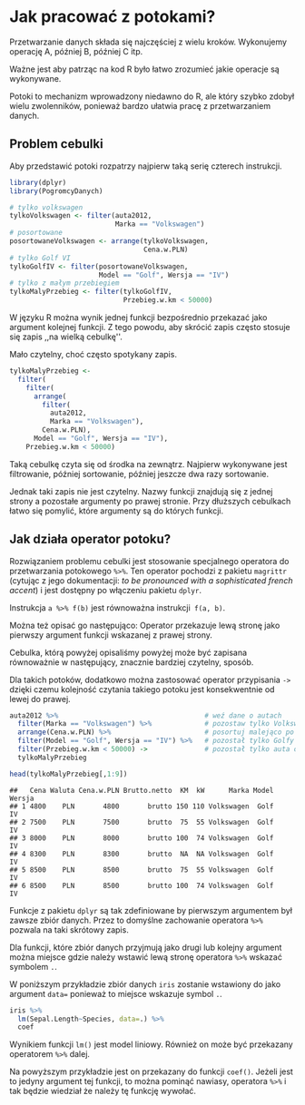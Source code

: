 # Jak pracować z potokami?

Przetwarzanie danych składa się najczęściej z wielu kroków. 
Wykonujemy operację A, później B, później C itp.

Ważne jest aby patrząc na kod R było łatwo zrozumieć
jakie operacje są wykonywane. 

Potoki to mechanizm wprowadzony niedawno do R,
ale który szybko zdobył wielu zwolenników,
ponieważ bardzo ułatwia pracę z przetwarzaniem danych.

## Problem cebulki

Aby przedstawić potoki rozpatrzy najpierw taką serię czterech instrukcji.


```r
library(dplyr)
library(PogromcyDanych)

# tylko volkswagen
tylkoVolkswagen <- filter(auta2012, 
                          Marka == "Volkswagen")
# posortowane
posortowaneVolkswagen <- arrange(tylkoVolkswagen, 
                                 Cena.w.PLN)
# tylko Golf VI
tylkoGolfIV <- filter(posortowaneVolkswagen, 
                      Model == "Golf", Wersja == "IV")
# tylko z małym przebiegiem
tylkoMalyPrzebieg <- filter(tylkoGolfIV, 
                            Przebieg.w.km < 50000)
```

W języku R można wynik jednej funkcji bezpośrednio przekazać jako argument kolejnej funkcji.
Z tego powodu, aby skrócić zapis często stosuje się zapis  ,,na wielką cebulkę''.

Mało czytelny, choć często spotykany zapis.


```r
tylkoMalyPrzebieg <- 
  filter(
    filter(
      arrange(
        filter(
          auta2012, 
          Marka == "Volkswagen"), 
        Cena.w.PLN), 
      Model == "Golf", Wersja == "IV"), 
    Przebieg.w.km < 50000)
```

Taką cebulkę czyta się od środka na zewnątrz. Najpierw wykonywane jest filtrowanie, później sortowanie, później jeszcze dwa razy sortowanie. 

Jednak taki zapis nie jest czytelny. Nazwy funkcji znajdują się z jednej strony a pozostałe argumenty po prawej stronie. Przy dłuższych cebulkach łatwo się pomylić, które argumenty są do których funkcji.

## Jak działa operator potoku?

Rozwiązaniem problemu cebulki jest stosowanie specjalnego operatora do przetwarzania potokowego `%>%`. Ten operator pochodzi z pakietu `magrittr`  (cytując z jego dokumentacji: *to be pronounced with a sophisticated french accent*)  i jest dostępny po włączeniu pakietu `dplyr`.

Instrukcja ` a %>% f(b) ` jest równoważna instrukcji` f(a, b)`.

Można też opisać go następująco: Operator przekazuje lewą stronę jako pierwszy argument funkcji wskazanej z prawej strony.

Cebulka, którą powyżej opisaliśmy powyżej może być zapisana równoważnie w następujący, znacznie bardziej czytelny, sposób.

Dla takich potoków, dodatkowo można zastosować operator przypisania `->` dzięki czemu kolejność czytania takiego potoku jest konsekwentnie od lewej do prawej.


```r
auta2012 %>%                                    # weź dane o autach
  filter(Marka == "Volkswagen") %>%             # pozostaw tylko Volkswageny
  arrange(Cena.w.PLN) %>%                       # posortuj malejąco po cenie
  filter(Model == "Golf", Wersja == "IV") %>%   # pozostał tylko Golfy VI
  filter(Przebieg.w.km < 50000) ->              # pozostał tylko auta o małym przebiegu
  tylkoMalyPrzebieg

head(tylkoMalyPrzebieg[,1:9])
```

```
##   Cena Waluta Cena.w.PLN Brutto.netto  KM  kW      Marka Model Wersja
## 1 4800    PLN       4800       brutto 150 110 Volkswagen  Golf     IV
## 2 7500    PLN       7500       brutto  75  55 Volkswagen  Golf     IV
## 3 8000    PLN       8000       brutto 100  74 Volkswagen  Golf     IV
## 4 8300    PLN       8300       brutto  NA  NA Volkswagen  Golf     IV
## 5 8500    PLN       8500       brutto  75  55 Volkswagen  Golf     IV
## 6 8500    PLN       8500       brutto 100  74 Volkswagen  Golf     IV
```

Funkcje z pakietu `dplyr` są tak zdefiniowane by pierwszym argumentem był zawsze zbiór danych. Przez to domyślne zachowanie operatora `%>%` pozwala na taki skrótowy zapis.

Dla funkcji, które zbiór danych przyjmują jako drugi lub kolejny argument można miejsce gdzie należy wstawić lewą stronę operatora `%>%` wskazać symbolem `.`.

W poniższym przykładzie zbiór danych `iris` zostanie wstawiony do jako argument `data=` ponieważ to miejsce wskazuje symbol `.`.


```r
iris %>%
  lm(Sepal.Length~Species, data=.) %>%
  coef
```

Wynikiem funkcji `lm()` jest model liniowy. Również on może być przekazany operatorem `%>%` dalej. 

Na powyższym przykładzie jest on przekazany do funkcji `coef()`. Jeżeli jest to jedyny argument tej funkcji, to można pominąć nawiasy, operatora `%>%` i tak będzie wiedział że należy tę funkcję wywołać.

